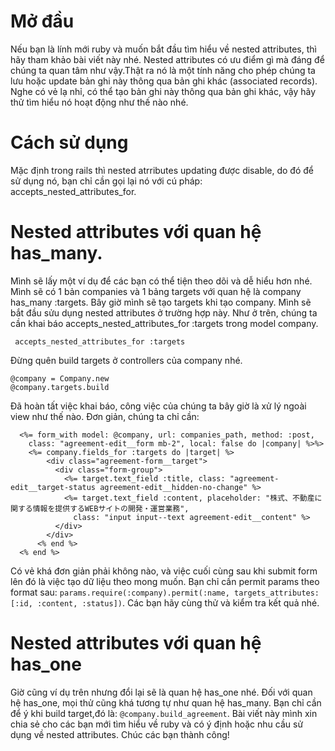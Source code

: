 # Mở đầu
Nếu bạn là lính mới ruby và muốn bắt đầu tìm hiểu về nested attributes, thì hãy tham khảo bài viết này nhé.
Nested attributes có ưu điểm gì mà đáng để chúng ta quan tâm như vậy.Thật ra nó là một tính năng cho phép chúng ta lưu hoặc update bản ghi này thông qua bản ghi khác (associated records). Nghe có vẻ lạ nhỉ, có thể tạo bản ghi này thông qua bản ghi khác, vậy hãy thử tìm hiểu nó hoạt động như thế nào nhé.
# Cách sử dụng
Mặc định trong rails thì nested atrributes updating được disable, do đó để sử dụng nó, bạn chỉ cần gọi lại nó với cú pháp: accepts_nested_attributes_for.
# Nested attributes với quan hệ has_many.
Mình sẽ lấy một ví dụ để các bạn có thể tiện theo dõi và dễ hiểu hơn nhé.
Mình sẽ có 1 bản companies và 1 bảng targets với quan hệ là company has_many :targets.
Bây giờ mình sẽ tạo targets khi tạo company. Mình sẽ bắt đầu sửu dụng nested attributes ở trường hợp này.
Như ở trên, chúng ta cần khai báo accepts_nested_attributes_for :targets trong model company.
```
 accepts_nested_attributes_for :targets
```

Đừng quên build targets ở controllers của company nhé.
```
@company = Company.new
@company.targets.build
```

Đã hoàn tất việc khai báo, công việc của chúng ta bây giờ là xử lý ngoài view như thế nào.
Đơn giản, chúng ta chỉ cần:

```
  <%= form_with model: @company, url: companies_path, method: :post,
    class: "agreement-edit__form mb-2", local: false do |company| %>%>
    <%= company.fields_for :targets do |target| %>
        <div class="agreement-form__target">
          <div class="form-group">
            <%= target.text_field :title, class: "agreement-edit__target-status agreement-edit__hidden-no-change" %>
            <%= target.text_field :content, placeholder: "株式、不動産に関する情報を提供するWEBサイトの開発・運営業務",
              class: "input input--text agreement-edit__content" %>
          </div>
        </div>
      <% end %>
  <% end %>        
```

 Có vẻ khá đơn giản phải không nào, và việc cuối cùng sau khi submit form lên đó là việc tạo dữ liệu theo mong muốn.
 Bạn chỉ cần permit params theo format sau:
   `params.require(:company).permit(:name, targets_attributes: [:id, :content, :status])`.
 Các bạn hãy cùng thử và kiểm tra kết quả nhé.
# Nested attributes với quan hệ has_one
   Giờ cũng ví dụ trên nhưng đổi lại sẽ là quan hệ has_one nhé.
   Đối với quan hệ has_one, mọi thử cũng khá tương tự như quan hệ has_many. Bạn chỉ cần để ý khi build target,đó là:
      `@company.build_agreement`.
   Bài viết này mình xin chia sẻ cho các bạn mới tìm hiểu về ruby và có ý định hoặc nhu cầu sử dụng về nested attributes.
   Chúc các bạn thành công!